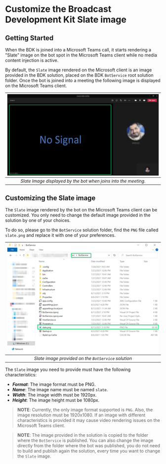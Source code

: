 # Customize the Broadcast Development Kit Slate image

## Getting Started 
When the BDK is joined into a Microsoft Teams call, it starts rendering a "Slate" image on the bot spot in the Microsoft Teams client while no media content injection is active.

By default, the `Slate` image rendered on the Microsoft client is an image provided in the BDK solution, placed on the BDK `BotService` root solution folder. Once the bot is joined into a meeting the following image is displayed on the Microsoft Teams client.

|![BDK default slate image](images/default-slate-image.png)|
|:--:|
|*Slate Image displayed by the bot when joins into the meeting.*|

## Customizing the Slate image

The `Slate` image rendered by the bot on the Microsoft Teams client can be customized. You only need to change the default image provided in the solution by one of your choices.

To do so, please go to the `BotService` solution folder, find the `PNG` file called `slate.png` and replace it with one of your preferences. 

|![BDK default slate image route](images/default-slate-image-solution-route.png)|
|:--:|
|*Slate image provided on the `BotService` solution*|

The `Slate` image you need to provide must have the following characteristics:

- ***Format***: The image format must be PNG.
- ***Name***: The image name must be named `slate`. 
- ***Width***: The image width must be 1920px.
- ***Height***: The image height must be 1080px.  

> **NOTE**: Currently, the only image format supported is `PNG`. Also, the image resolution must be 1920x1080. If an image with different characteristics is provided it may cause video rendering issues on the Microsoft Teams client. 

> **NOTE**: The image provided in the solution is copied to the folder where the `BotService` is published. You can also change the image directly from the folder where the bot was published, you do not need to build and publish again the solution, every time you want to change the `Slate` image. 

